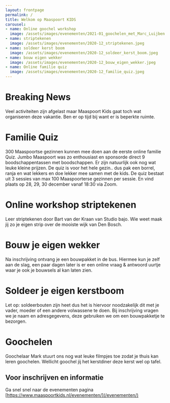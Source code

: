 ```yaml
---
layout: frontpage 
permalink: /
title: Welkom op Maaspoort KIDS
carousel:
- name: Online goochel workshop
  image: /assets/images/evenementen/2021-01_goochelen_met_Marc_Luijben.jpg
- name: striptekenen
  image: /assets/images/evenementen/2020-12_striptekenen.jpeg
- name: soldeer kerst boom
  image: /assets/images/evenementen/2020-12_soldeer_kerst_boom.jpeg
- name: bouw eigen wekker
  image: /assets/images/evenementen/2020-12_bouw_eigen_wekker.jpeg
- name: Online familie quiz
  image: /assets/images/evenementen/2020-12_familie_quiz.jpeg
---
```


# Breaking News

Veel activiteiten zijn afgelast maar Maaspoort Kids gaat toch wat organiseren deze vakantie. Ben er op tijd bij want er
is beperkte ruimte.

# Familie Quiz

300 Maaspoortse gezinnen kunnen mee doen aan de eerste online familie Quiz. Jumbo Maaspoort was zo enthousiast en
sponsorde direct 9 boodschappentassen met boodschappen. Er zijn natuurlijk ook nog wat leuke kleine prijzen. De quiz is
voor het hele gezin.. dus pak een borrel, ranja en wat lekkers en doe lekker mee samen met de kids. De quiz bestaat uit
3 sessies van max 100 Maaspoorterse gezinnen per sessie. En vind plaats op 28, 29, 30 december vanaf 18:30 via Zoom.

# Online workshop striptekenen

Leer striptekenen door Bart van der Kraan van Studio bajo. Wie weet maak jij zo je eigen strip over de mooiste wijk van
Den Bosch.

# Bouw je eigen wekker

Na inschrijving ontvang je een bouwpakket in de bus. Hiermee kun je zelf aan de slag, een paar dagen later is er een
online vraag & antwoord uurtje waar je ook je bouwsels al kan laten zien.

# Soldeer je eigen kerstboom

Let op: soldeerbouten zijn heet dus het is hiervoor noodzakelijk dit met je vader, moeder of een andere volwassene te
doen. Bij inschrijving vragen we je naam en adresgegevens, deze gebruiken we om een bouwpakketje te bezorgen.

# Goochelen

Goochelaar Mark stuurt ons nog wat leuke filmpjes toe zodat je thuis kan leren goochelen. Wellicht goochel jij het
kerstdiner deze kerst wel op tafel.

## Voor inschrijven en informatie

Ga snel snel naar de evenementen pagina [https://www.maaspoortkids.nl/evenementen/](/evenementen/)
